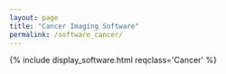 ```yaml
---
layout: page
title: "Cancer Imaging Software"
permalink: /software_cancer/
---
```


{% include display_software.html reqclass='Cancer' %}



